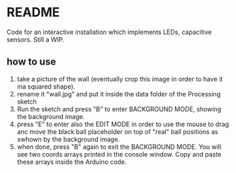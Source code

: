 # README

Code for an interactive installation which implements LEDs, capacitive sensors.
Still a WIP.

## how to use

1) take a picture of the wall (eventually crop this image in order to have it ina squared shape).
2) rename it "wall.jpg" and put it inside the data folder of the Processing sketch
3) Run the sketch and press "B" to enter BACKGROUND MODE, showing the background image.
4) press "E" to enter also the EDIT MODE in order to use the mouse to drag anc move the black ball placeholder on top of "real" ball positions as swhown by the background image.
5) when done, press "B" again to exit the BACKGROUND MODE. You will see two coords arrays printed in the console window. Copy and paste these arrays inside the Arduino code.